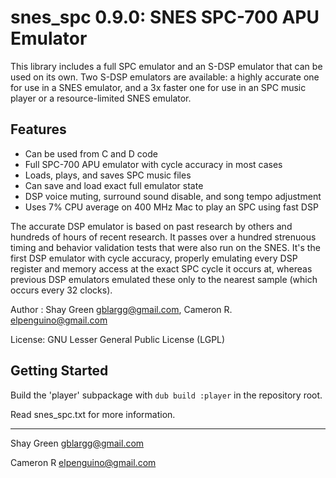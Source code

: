 # snes_spc 0.9.0: SNES SPC-700 APU Emulator
This library includes a full SPC emulator and an S-DSP emulator that can be used on its own. Two S-DSP emulators are available: a highly accurate one for use in a SNES emulator, and a 3x faster one for use in an SPC music player or a resource-limited SNES emulator.

## Features
* Can be used from C and D code
* Full SPC-700 APU emulator with cycle accuracy in most cases
* Loads, plays, and saves SPC music files
* Can save and load exact full emulator state
* DSP voice muting, surround sound disable, and song tempo adjustment
* Uses 7% CPU average on 400 MHz Mac to play an SPC using fast DSP

The accurate DSP emulator is based on past research by others and hundreds of hours of recent research. It passes over a hundred strenuous timing and behavior validation tests that were also run on the SNES. It's the first DSP emulator with cycle accuracy, properly emulating every DSP register and memory access at the exact SPC cycle it occurs at, whereas previous DSP emulators emulated these only to the nearest sample (which occurs every 32 clocks).

Author : Shay Green <gblargg@gmail.com>, Cameron R. <elpenguino@gmail.com>

License: GNU Lesser General Public License (LGPL)


## Getting Started
Build the 'player' subpackage with `dub build :player` in the repository root.

Read snes_spc.txt for more information.

----
Shay Green <gblargg@gmail.com>

Cameron R <elpenguino@gmail.com>
